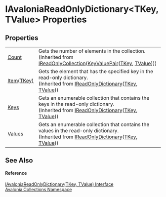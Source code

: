 # IAvaloniaReadOnlyDictionary&lt;TKey, TValue&gt; Properties




## Properties
<table>
<tr>
<td><a href="https://learn.microsoft.com/dotnet/api/system.collections.generic.ireadonlycollection-1.count" target="_blank" rel="noopener noreferrer">Count</a></td>
<td>Gets the number of elements in the collection.<br />(Inherited from <a href="https://learn.microsoft.com/dotnet/api/system.collections.generic.ireadonlycollection-1" target="_blank" rel="noopener noreferrer">IReadOnlyCollection</a>(<a href="https://learn.microsoft.com/dotnet/api/system.collections.generic.keyvaluepair-2" target="_blank" rel="noopener noreferrer">KeyValuePair</a>(<a href="T_Avalonia_Collections_IAvaloniaReadOnlyDictionary_2">TKey</a>, <a href="T_Avalonia_Collections_IAvaloniaReadOnlyDictionary_2">TValue</a>)))</td>
</tr>
<tr>
<td><a href="https://learn.microsoft.com/dotnet/api/system.collections.generic.ireadonlydictionary-2.item" target="_blank" rel="noopener noreferrer">Item(TKey)</a></td>
<td>Gets the element that has the specified key in the read-only dictionary.<br />(Inherited from <a href="https://learn.microsoft.com/dotnet/api/system.collections.generic.ireadonlydictionary-2" target="_blank" rel="noopener noreferrer">IReadOnlyDictionary</a>(<a href="T_Avalonia_Collections_IAvaloniaReadOnlyDictionary_2">TKey</a>, <a href="T_Avalonia_Collections_IAvaloniaReadOnlyDictionary_2">TValue</a>))</td>
</tr>
<tr>
<td><a href="https://learn.microsoft.com/dotnet/api/system.collections.generic.ireadonlydictionary-2.keys" target="_blank" rel="noopener noreferrer">Keys</a></td>
<td>Gets an enumerable collection that contains the keys in the read-only dictionary.<br />(Inherited from <a href="https://learn.microsoft.com/dotnet/api/system.collections.generic.ireadonlydictionary-2" target="_blank" rel="noopener noreferrer">IReadOnlyDictionary</a>(<a href="T_Avalonia_Collections_IAvaloniaReadOnlyDictionary_2">TKey</a>, <a href="T_Avalonia_Collections_IAvaloniaReadOnlyDictionary_2">TValue</a>))</td>
</tr>
<tr>
<td><a href="https://learn.microsoft.com/dotnet/api/system.collections.generic.ireadonlydictionary-2.values" target="_blank" rel="noopener noreferrer">Values</a></td>
<td>Gets an enumerable collection that contains the values in the read-only dictionary.<br />(Inherited from <a href="https://learn.microsoft.com/dotnet/api/system.collections.generic.ireadonlydictionary-2" target="_blank" rel="noopener noreferrer">IReadOnlyDictionary</a>(<a href="T_Avalonia_Collections_IAvaloniaReadOnlyDictionary_2">TKey</a>, <a href="T_Avalonia_Collections_IAvaloniaReadOnlyDictionary_2">TValue</a>))</td>
</tr>
</table>

## See Also


#### Reference
<a href="T_Avalonia_Collections_IAvaloniaReadOnlyDictionary_2">IAvaloniaReadOnlyDictionary(TKey, TValue) Interface</a>  
<a href="N_Avalonia_Collections">Avalonia.Collections Namespace</a>  

